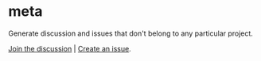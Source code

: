 # meta

Generate discussion and issues that don't belong to any particular project.

[Join the discussion](https://github.com/generate/meta/issues) | [Create an issue](https://github.com/generate/meta/issues/new).
